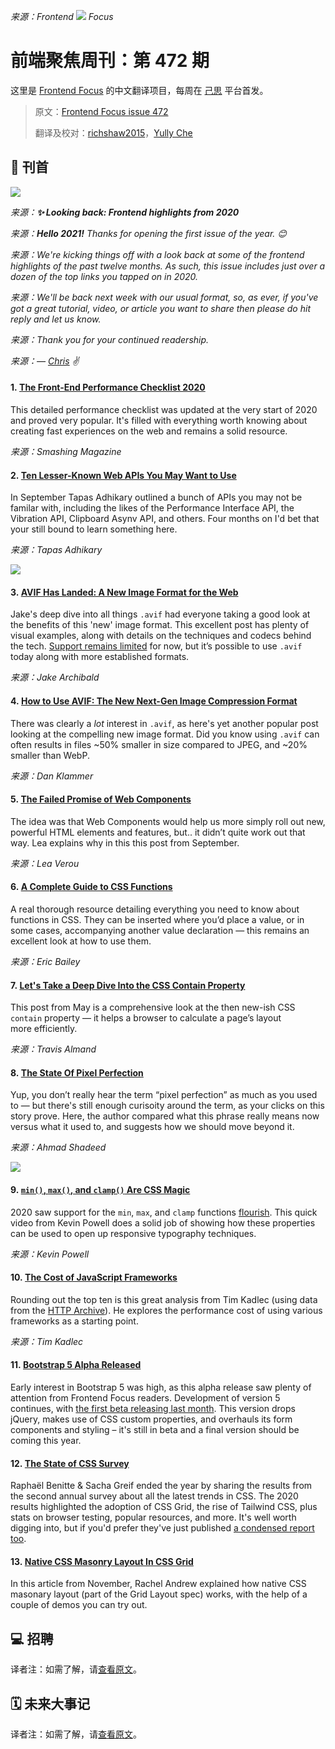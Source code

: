 *来源：Frontend ![](https://res.cloudinary.com/cpress/image/upload/v1602675575/hhmdxfk96fnbq3effjk1.png) Focus*

# 前端聚焦周刊：第 472 期

这里是 [Frontend Focus](https://frontendfoc.us/latest) 的中文翻译项目，每周在 [己思](https://ohmyrss.com/?fef) 平台首发。

> 原文：[Frontend Focus issue 472](https://frontendfoc.us/issues/472)
> 
> 翻译及校对：[richshaw2015](https://github.com/richshaw2015)，[Yully Che](https://github.com/chechebecomestrong)

## 🚀 刊首

![](https://res.cloudinary.com/cpress/image/upload/w_1280,e_sharpen:60/v1607439648/flov7r4mdggovllyyexh.jpg)

*来源：**✨ Looking back: Frontend highlights from 2020***

*来源：**Hello 2021!** Thanks for opening the first issue of the year. 😊*

*来源：We're kicking things off with a look back at some of the frontend highlights of the past twelve months. As such, this issue includes just over a dozen of the top links you tapped on in 2020.*

*来源：We'll be back next week with our usual format, so, as ever, if you've got a great tutorial, video, or article you want to share then please do hit reply and let us know.*

*来源：Thank you for your continued readership.*

*来源：— [Chris](https://frontendfoc.us/link/100736/rss) ✌️*

#### 1. [The Front-End Performance Checklist 2020](https://frontendfoc.us/link/100737/rss "www.smashingmagazine.com")

This detailed performance checklist was updated at the very start of 2020 and proved very popular. It's filled with everything worth knowing about creating fast experiences on the web and remains a solid resource.

*来源：Smashing Magazine*

#### 2. [Ten Lesser-Known Web APIs You May Want to Use](https://frontendfoc.us/link/100738/rss "blog.greenroots.info")

In September Tapas Adhikary outlined a bunch of APIs you may not be familar with, including the likes of the Performance Interface API, the Vibration API, Clipboard Asynv API, and others. Four months on I'd bet that your still bound to learn something here.

*来源：Tapas Adhikary*

[![](https://copm.s3.amazonaws.com/a9b81e96.jpg)](https://frontendfoc.us/link/100739/rss)

#### 3. [AVIF Has Landed: A New Image Format for the Web](https://frontendfoc.us/link/100740/rss "jakearchibald.com")

Jake's deep dive into all things `.avif` had everyone taking a good look at the benefits of this 'new' image format. This excellent post has plenty of visual examples, along with details on the techniques and codecs behind the tech. [Support remains limited](https://frontendfoc.us/link/100741/rss) for now, but it’s possible to use `.avif` today along with more established formats.

*来源：Jake Archibald*

#### 4. [How to Use AVIF: The New Next-Gen Image Compression Format](https://frontendfoc.us/link/100742/rss "reachlightspeed.com")

There was clearly a _lot_ interest in `.avif`, as here's yet another popular post looking at the compelling new image format. Did you know using `.avif` can often results in files ~50% smaller in size compared to JPEG, and ~20% smaller than WebP.

*来源：Dan Klammer*

#### 5. [The Failed Promise of Web Components](https://frontendfoc.us/link/100743/rss "lea.verou.me")

The idea was that Web Components would help us more simply roll out new, powerful HTML elements and features, but.. it didn’t quite work out that way. Lea explains why in this this post from September.

*来源：Lea Verou*

#### 6. [A Complete Guide to CSS Functions](https://frontendfoc.us/link/100745/rss "css-tricks.com")

A real thorough resource detailing everything you need to know about functions in CSS. They can be inserted where you’d place a value, or in some cases, accompanying another value declaration — this remains an excellent look at how to use them.

*来源：Eric Bailey*

#### 7. [Let's Take a Deep Dive Into the CSS Contain Property](https://frontendfoc.us/link/100746/rss "css-tricks.com")

This post from May is a comprehensive look at the then new-ish CSS `contain` property — it helps a browser to calculate a page’s layout more efficiently.

*来源：Travis Almand*

#### 8. [The State Of Pixel Perfection](https://frontendfoc.us/link/100747/rss "ishadeed.com")

Yup, you don’t really hear the term “pixel perfection” as much as you used to — but there's still enough curisoity around the term, as your clicks on this story prove. Here, the author compared what this phrase really means now versus what it used to, and suggests how we should move beyond it.

*来源：Ahmad Shadeed*

[![](https://res.cloudinary.com/cpress/image/upload/w_1280,e_sharpen:60/v1609935606/vhyjdpum43jeqqh6nttf.png)](https://frontendfoc.us/link/100748/rss)

#### 9. [`min()`, `max()`, and `clamp()` Are CSS Magic](https://frontendfoc.us/link/100748/rss "www.youtube.com")

2020 saw support for the `min`, `max`, and `clamp` functions [flourish](https://frontendfoc.us/link/100749/rss). This quick video from Kevin Powell does a solid job of showing how these properties can be used to open up responsive typography techniques.

*来源：Kevin Powell*

#### 10. [The Cost of JavaScript Frameworks](https://frontendfoc.us/link/100750/rss "timkadlec.com")

Rounding out the top ten is this great analysis from Tim Kadlec (using data from the [HTTP Archive](https://frontendfoc.us/link/100751/rss)). He explores the performance cost of using various frameworks as a starting point.

*来源：Tim Kadlec*

#### 11. [Bootstrap 5 Alpha Released](https://frontendfoc.us/link/100753/rss)

Early interest in Bootstrap 5 was high, as this alpha release saw plenty of attention from Frontend Focus readers. Development of version 5 continues, with [the first beta releasing last month](https://frontendfoc.us/link/100754/rss). This version drops jQuery, makes use of CSS custom properties, and overhauls its form components and styling – it's still in beta and a final version should be coming this year.

#### 12. [The State of CSS Survey](https://frontendfoc.us/link/100755/rss)

Raphaël Benitte & Sacha Greif ended the year by sharing the results from the second annual survey about all the latest trends in CSS. The 2020 results highlighted the adoption of CSS Grid, the rise of Tailwind CSS, plus stats on browser testing, popular resources, and more. It's well worth digging into, but if you'd prefer they've just published [a condensed report too](https://frontendfoc.us/link/100756/rss).

#### 13. [Native CSS Masonry Layout In CSS Grid](https://frontendfoc.us/link/100757/rss)

In this article from November, Rachel Andrew explained how native CSS masonary layout (part of the Grid Layout spec) works, with the help of a couple of demos you can try out.

## 💻 招聘

译者注：如需了解，请[查看原文](https://frontendfoc.us/issues/472)。

## 🗓 未来大事记

译者注：如需了解，请[查看原文](https://frontendfoc.us/issues/472)。

